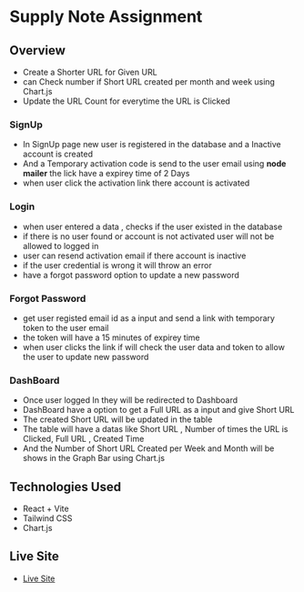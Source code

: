 # Supply Note Assignment
## Overview
- Create a Shorter URL for Given URL 
- can Check number if Short URL created per month and week using Chart.js
- Update the URL Count for everytime the URL is Clicked

### SignUp
- In SignUp page new user is registered in the database and a Inactive account is created
- And a Temporary activation code is send to the user email using __node mailer__ the lick have a expirey time of 2 Days
- when user click the activation link there account is activated
### Login
  - when user entered a data , checks if the user existed in the database
  - if there is no user found or account is not activated user will not be allowed to logged in
  - user can resend activation email if there account is inactive  
  - if the user credential is wrong it will throw an error
  - have a forgot password option to update a new password
### Forgot Password
   - get user registed email id as a input and send a link with temporary token to the user email
   - the token will have a 15 minutes of expirey time
   - when user clicks the link if will check the user data and token to allow the user to update new password
### DashBoard
   - Once user logged In they will be redirected to Dashboard
   - DashBoard have a option to get a Full URL as a input and give Short URL
   - The created Short URL will be updated in the table
   - The table will have a datas like Short URL , Number of times the URL is Clicked, Full URL , Created Time
   - And the Number of Short URL Created per Week and Month will be shows in the Graph Bar using Chart.js

## Technologies Used
  - React + Vite
  - Tailwind CSS
  - Chart.js

## Live Site
- [Live Site](https://supply-note-2dd072.netlify.app/)
